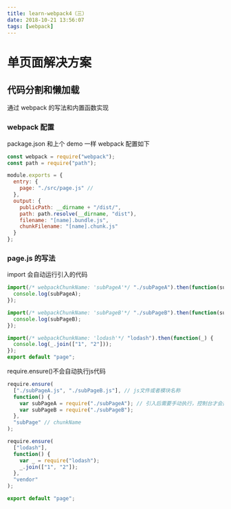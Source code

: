 ```yaml
---
title: learn-webpack4（三）
date: 2018-10-21 13:56:07
tags: [webpack]
---
```


# 单页面解决方案

## 代码分割和懒加载

通过 webpack 的写法和内置函数实现

### webpack 配置

package.json 和上个 demo 一样
webpack 配置如下

```javascript
const webpack = require("webpack");
const path = require("path");

module.exports = {
  entry: {
    page: "./src/page.js" //
  },
  output: {
    publicPath: __dirname + "/dist/",
    path: path.resolve(__dirname, "dist"),
    filename: "[name].bundle.js",
    chunkFilename: "[name].chunk.js"
  }
};
```

### page.js 的写法

import 会自动运行引入的代码

```javascript
import(/* webpackChunkName: 'subPageA'*/ "./subPageA").then(function(subPageA) {
  console.log(subPageA);
});

import(/* webpackChunkName: 'subPageB'*/ "./subPageB").then(function(subPageB) {
  console.log(subPageB);
});

import(/* webpackChunkName: 'lodash'*/ "lodash").then(function(_) {
  console.log(_.join(["1", "2"]));
});
export default "page";
```

require.ensure()不会自动执行js代码

```javascript
require.ensure(
  ["./subPageA.js", "./subPageB.js"], // js文件或者模块名称
  function() {
    var subPageA = require("./subPageA"); // 引入后需要手动执行，控制台才会打印
    var subPageB = require("./subPageB");
  },
  "subPage" // chunkName
);

require.ensure(
  ["lodash"],
  function() {
    var _ = require("lodash");
    _.join(["1", "2"]);
  },
  "vendor"
);

export default "page";
```